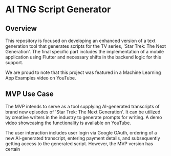 # AI TNG Script Generator

## Overview

This repository is focused on developing an enhanced version of a text generation tool that generates scripts for the TV series, 'Star Trek: The Next Generation'. The final specific part includes the implementation of a mobile application using Flutter and necessary shifts in the backend logic for this support.

We are proud to note that this project was featured in a Machine Learning App Examples video on YouTube.

## MVP Use Case

The MVP intends to serve as a tool supplying AI-generated transcripts of brand new episodes of 'Star Trek: The Next Generation'. It can be utilized by creative writers in the industry to generate prompts for writing. A demo video showcasing the functionality is available on YouTube.

The user interaction includes user login via Google OAuth, ordering of a new AI-generated transcript, entering payment details, and subsequently getting access to the generated script. However, the MVP version has certain